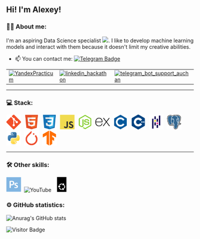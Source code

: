<!--  
![header](https://capsule-render.vercel.app/api?type=waving&color=gradient&height=256&section=header&text=Hello%20World!&fontSize=75&animation=fadeIn&fontAlignY=38&desc=Welcome%20to%20my%20GitHub%20profile!&descAlignY=51&descAlign=59)
-->
## Hi! I'm Alexey!

### :man_technologist: About me:

I'm an aspiring Data Science specialist <img src="https://media.giphy.com/media/WUlplcMpOCEmTGBtBW/giphy.gif" width="30px">. I like to develop machine learning models and interact with them because it doesn't limit my creative abilities.

- :mailbox: You can contact me: [![Telegram Badge](https://img.shields.io/badge/-RedAlexDad-blue?style=flat&logo=Telegram&logoColor=white)](https://t.me/RedAlexDad)

<table>
  <tr>
    <td>
      <a href="https://github.com/RedAlexDad/YandexPracticum">
        <img src="https://github-readme-stats.vercel.app/api/pin/?username=RedAlexDad&repo=YandexPracticum" alt="YandexPracticum">
      </a>
    </td>
    <td>
      <a href="https://github.com/RedAlexDad/linkedin_hackathon">
        <img src="https://github-readme-stats.vercel.app/api/pin/?username=RedAlexDad&repo=linkedin_hackathon" alt="linkedin_hackathon">
      </a>
    </td>
    <td>
      <a href="https://github.com/RedAlexDad/telegram_bot_support_auchan">
        <img src="https://github-readme-stats.vercel.app/api/pin/?username=RedAlexDad&repo=telegram_bot_support_auchan" alt="telegram_bot_support_auchan">
      </a>
    </td>
  </tr>
</table>

---

### 💻 Stack:

<div>
    <!-- INFRASTRUCTURE -->
  <img src="https://github.com/devicons/devicon/blob/master/icons/git/git-original.svg" title="git" alt="git" width="40" height="40"/>&nbsp;
    <!-- FRONTEND -->
  <img src="https://github.com/devicons/devicon/blob/master/icons/html5/html5-original.svg" title="html5" alt="html5" width="40" height="40"/>&nbsp;
  <img src="https://github.com/devicons/devicon/blob/master/icons/css3/css3-original.svg" title="css" alt="css" width="40" height="40"/>&nbsp;
  <img src="https://github.com/devicons/devicon/blob/master/icons/javascript/javascript-original.svg" title="javascript" alt="javascript" width="40" height="40"/>&nbsp;
<!--   <img src="https://github.com/devicons/devicon/blob/master/icons/sass/sass-original.svg" title="sass/scss" alt="sass/scss" width="40" height="40"/>&nbsp; -->
    <!-- BACKEND -->
<!--   <img src="https://github.com/devicons/devicon/blob/master/icons/react/react-original.svg" title="reactjs" alt="reactjs" width="40" height="40"/>&nbsp -->
  <img src="https://github.com/devicons/devicon/blob/master/icons/nodejs/nodejs-original.svg" title="nodejs" alt="nodejs" width="40" height="40"/>&nbsp
  <img src="https://github.com/devicons/devicon/blob/master/icons/express/express-original.svg" title="express" alt="express" width="40" height="40"/>&nbsp
<!--   <img src="https://github.com/devicons/devicon/blob/master/icons/mongodb/mongodb-original.svg" title="mongodb" alt="mongodb" width="40" height="40"/>&nbsp -->
<!--   <img src="https://github.com/devicons/devicon/blob/master/icons/redux/redux-original.svg" title="redux" alt="redux" width="40" height="40"/>&nbsp; -->
    <!-- LANGUAGE -->
  <img src="https://github.com/devicons/devicon/blob/master/icons/c/c-plain.svg" title="C" alt="C" width="40" height="40"/>&nbsp;
  <img src="https://github.com/devicons/devicon/blob/master/icons/cplusplus/cplusplus-plain.svg" title="Cplusplus" alt="Cplusplus" width="40" height="40"/>&nbsp;
    <!-- DATA SCIENCE -->
  <img src="https://github.com/devicons/devicon/blob/master/icons/pandas/pandas-original.svg" title="Pandas" alt="Pandas" width="40" height="40"/>&nbsp;
  <img src="https://github.com/devicons/devicon/blob/master/icons/postgresql/postgresql-original.svg" title="PostgreSQL" alt="PostgreSQL" width="40" height="40"/>&nbsp;
  <img src="https://github.com/devicons/devicon/blob/master/icons/python/python-original.svg" title="Python" alt="Python" width="40" height="40"/>&nbsp;
  <img src="https://github.com/devicons/devicon/blob/master/icons/pytorch/pytorch-original.svg" title="PyTorch" alt="PyTorch" width="40" height="40"/>&nbsp;
  <img src="https://github.com/devicons/devicon/blob/master/icons/tensorflow/tensorflow-original.svg" title="TensorFlow" alt="TensorFlow" width="40" height="40"/>&nbsp;
      
      
</div>

---

### 🛠 Other skills:

<div>
  <img src="https://github.com/devicons/devicon/blob/master/icons/photoshop/photoshop-plain.svg" title="photoshop" alt="photoshop" width="40" height="40"/>&nbsp;
  <img src="https://upload.wikimedia.org/wikipedia/commons/9/9e/YouTube_Logo_%282013-2017%29.svg" title="YouTube" alt="YouTube" width="40" height="40"/>&nbsp;
  <img src="https://github.com/devicons/devicon/blob/master/icons/ubuntu/ubuntu-plain.svg" title="Ubuntu" alt="Ubuntu" width="40" height="40"/>&nbsp;
</div>

<!---

!-- ### 💻 Пройденные курсы:

| Курсы                                                           | Дата              |
| ----------------------------------------------------------------| :---------------: |
| https://practicum.yandex.ru/Специалист по Data Science          | 10/2022 - 06/2023 |

--- -->

### ⚙️ GitHub statistics:
<!-- 
<img align="left" src="http://github-readme-streak-stats.herokuapp.com?user=RedAlexDad&theme=dark&background=000000" alt="webDev's Github stats" />
-->
![Anurag's GitHub stats](https://github-readme-stats.vercel.app/api?username=RedAlexDad&show_icons=true&theme=radical)

<!--

<table>
  <tr>
    <td>
      <img align="left" src="http://github-readme-streak-stats.herokuapp.com?user=RedAlexDad&theme=dark&background=000000" alt="webDev's Github stats" />
    </td>
    <td>
      <img height="195px" align="right" alt="webDev's Github Languages" src="https://github-readme-stats-sigma-five.vercel.app/api/top-langs/?username=RedAlexDad&layout=compact&theme=vision-friendly-dark" />
    </td>
  </tr>
</table>

-->

![Visitor Badge](https://visitor-badge.laobi.icu/badge?page_id=RedAlexDad)
